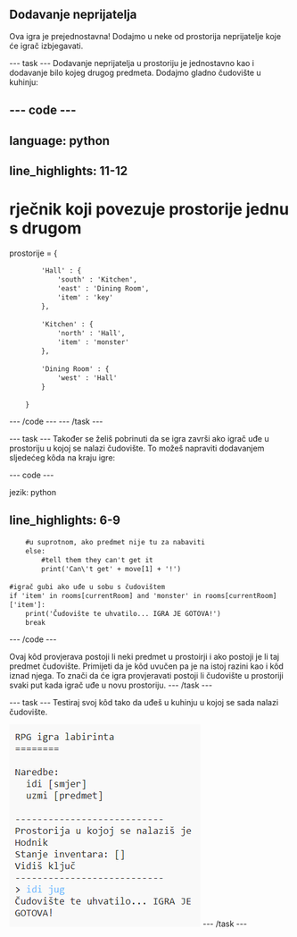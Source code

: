 ## Dodavanje neprijatelja

Ova igra je prejednostavna! Dodajmo u neke od prostorija neprijatelje koje će igrač izbjegavati.

--- task --- Dodavanje neprijatelja u prostoriju je jednostavno kao i dodavanje bilo kojeg drugog predmeta. Dodajmo gladno čudovište u kuhinju:

--- code ---
---
language: python
---
## line_highlights: 11-12

# rječnik koji povezuje prostorije jednu s drugom

prostorije = {

            'Hall' : {
                'south' : 'Kitchen',
                'east' : 'Dining Room',
                'item' : 'key'
            },
    
            'Kitchen' : {
                'north' : 'Hall',
                'item' : 'monster'
            },
    
            'Dining Room' : {
                'west' : 'Hall'
            }
    
        }
    

--- /code --- --- /task ---

--- task --- Također se želiš pobrinuti da se igra završi ako igrač uđe u prostoriju u kojoj se nalazi čudovište. To možeš napraviti dodavanjem sljedećeg kôda na kraju igre:

--- code ---

jezik: python

## line_highlights: 6-9

        #u suprotnom, ako predmet nije tu za nabaviti
        else:
            #tell them they can't get it
            print('Can\'t get' + move[1] + '!')
    
    #igrač gubi ako uđe u sobu s čudovištem
    if 'item' in rooms[currentRoom] and 'monster' in rooms[currentRoom]['item']:
        print('Čudovište te uhvatilo... IGRA JE GOTOVA!')
        break
    

--- /code ---

Ovaj kôd provjerava postoji li neki predmet u prostoirji i ako postoji je li taj predmet čudovište. Primijeti da je kôd uvučen pa je na istoj razini kao i kôd iznad njega. To znači da će igra provjeravati postoji li čudovište u prostoriji svaki put kada igrač uđe u novu prostoriju. --- /task ---

--- task --- Testiraj svoj kôd tako da uđeš u kuhinju u kojoj se sada nalazi čudovište.

![screenshot](images/rpg-monster-test.png) --- /task ---